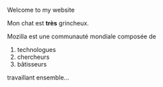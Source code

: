 <p>Welcome to my website</p>

<p>Mon chat est <strong>très</strong> grincheux.</p>


<p>Mozilla est une communauté mondiale composée de </p>
    
<ol> 
  <li>technologues</li>
  <li>chercheurs</li>
  <li>bâtisseurs</li>
</ol>

<p>travaillant ensemble...</p>
